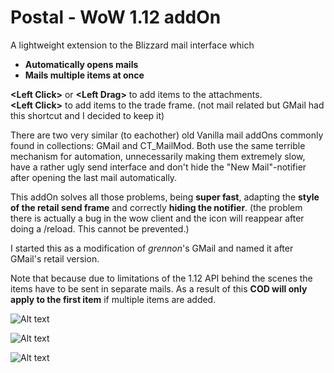 # Postal - WoW 1.12 addOn

A lightweight extension to the Blizzard mail interface which
- **Automatically opens mails**
- **Mails multiple items at once**

**\<Left Click>** or **\<Left Drag>** to add items to the attachments.<br/>
**\<Left Click>** to add items to the trade frame. (not mail related but GMail had this shortcut and I decided to keep it)

There are two very similar (to eachother) old Vanilla mail addOns commonly found in collections: GMail and CT_MailMod. Both use the same terrible mechanism for automation, unnecessarily making them extremely slow, have a rather ugly send interface and don't  hide the "New Mail"-notifier after opening the last mail automatically.

This addOn solves all those problems, being **super fast**, adapting the **style of the retail send frame** and correctly **hiding the notifier**. (the problem there is actually a bug in the wow client and the icon will reappear after doing a /reload. This cannot be prevented.)

I started this as a modification of *grennon*'s GMail and named it after GMail's retail version.

Note that because due to limitations of the 1.12 API behind the scenes the items have to be sent in separate mails.
As a result of this **COD will only apply to the first item** if multiple items are added.

![Alt text](http://i.imgur.com/sN0H39Z.png)

![Alt text](http://i.imgur.com/T44FFUS.png)

![Alt text](http://i.imgur.com/whkGMWA.png)
